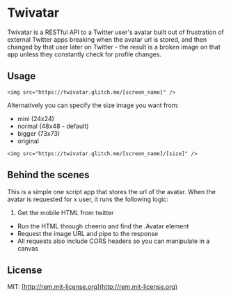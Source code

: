# Twivatar

Twivatar is a RESTful API to a Twitter user's avatar built out of frustration of external Twitter apps breaking when the avatar url is stored, and then changed by that user later on Twitter - the result is a broken image on that app unless they constantly check for profile changes.

## Usage

`<img src="https://twivatar.glitch.me/[screen_name]" />`

Alternatively you can specify the size image you want from:

* mini (24x24)
* normal (48x48 - default)
* bigger (73x73)
* original

`<img src="https://twivatar.glitch.me/[screen_name]/[size]" />`

## Behind the scenes

This is a simple one script app that stores the url of the avatar. When the avatar is requested for x user, it runs the following logic:

1. Get the mobile HTML from twitter
* Run the HTML through cheerio and find the .Avatar element
* Request the image URL and pipe to the response
* All requests also include CORS headers so you can manipulate in a canvas

## License

MIT: [http://rem.mit-license.org](http://rem.mit-license.org)
